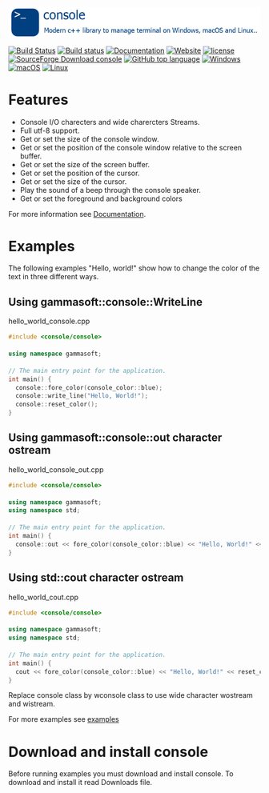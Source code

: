 [![console](docs/pictures/consoleHeader.png)](README.md)

[![Build Status](https://travis-ci.org/gammasoft71/console.svg?branch=master)](https://travis-ci.org/gammasoft71/console)
[![Build status](https://ci.appveyor.com/api/projects/status/29f73qcp4e205549?svg=true)](https://ci.appveyor.com/project/gammasoft71/console)
[![Documentation](https://codedocs.xyz/gammasoft71/console.svg)](https://codedocs.xyz/gammasoft71/console/)
[![Website](https://img.shields.io/website-up-down-green-red/http/shields.io.svg?label=console%20website)](https://gammasoft71.wixsite.com/gammasoft/libraries)
[![license](https://img.shields.io/github/license/gammasoft71/console.svg)](LICENSE.md)
[![SourceForge Download console](https://img.shields.io/sourceforge/dt/switchpro.svg)](https://sourceforge.net/projects/console/files/latest/download)
[![GitHub top language](https://img.shields.io/github/languages/top/gammasoft71/console.svg)](README.md)
[![Windows](https://img.shields.io/badge/os-Windows-004080.svg)](README.md)
[![macOS](https://img.shields.io/badge/os-macOS-004080.svg)](README.md)
[![Linux](https://img.shields.io/badge/os-Linux-004080.svg)](README.md)


# Features

* Console I/O charecters and wide charercters Streams.
* Full utf-8 support.
* Get or set the size of the console window.
* Get or set the position of the console window relative to the screen buffer.
* Get or set the size of the screen buffer.
* Get or set the position of the cursor.
* Get or set the size of the cursor.
* Play the sound of a beep through the console speaker.
* Get or set the foreground and background colors

For more information see [Documentation](docs).

# Examples

The following examples "Hello, world!" show how to change the color of the text in three different ways.

## Using gammasoft::console::WriteLine

hello_world_console.cpp

```c++
#include <console/console>

using namespace gammasoft;

// The main entry point for the application.
int main() {
  console::fore_color(console_color::blue);
  console::write_line("Hello, World!");
  console::reset_color();
}

```

## Using gammasoft::console::out character ostream

hello_world_console_out.cpp

```c++
#include <console/console>

using namespace gammasoft;
using namespace std;

// The main entry point for the application.
int main() {
  console::out << fore_color(console_color::blue) << "Hello, World!" << reset_color() << endl;
}

```

## Using std::cout character ostream

hello_world_cout.cpp

```c++
#include <console/console>

using namespace gammasoft;
using namespace std;

// The main entry point for the application.
int main() {
  cout << fore_color(console_color::blue) << "Hello, World!" << reset_color() << endl;
}

```

Replace console class by wconsole class to use wide character wostream and wistream.

For more examples see [examples](examples)

# Download and install console

Before running examples you must download and install console. To download and install it read Downloads file.

